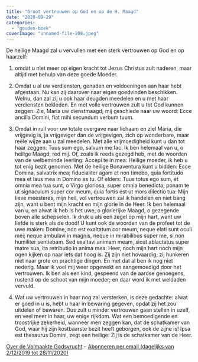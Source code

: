```yaml
---
title: "Groot vertrouwen op God en op de H. Maagd"
date: "2020-09-29"
categories: 
  - "gouden-boek"
coverImage: "unnamed-file-208.jpeg"
---
```


De heilige Maagd zal u vervullen met een sterk vertrouwen op God en op haarzelf:

1) omdat u niet meer op eigen kracht tot Jezus Christus zult naderen, maar altijd met behulp van deze goede Moeder.

2) Omdat u al uw verdiensten, genaden en voldoeningen aan haar hebt afgestaan. Nu kan zij daarover naar eigen goedvinden beschikken. Welnu, dan zal zij u ook haar deugden meedelen en u met haar verdiensten bekleden. En met volle vertrouwen zult u tot God kunnen zeggen: Zie, Maria uw dienstmaagd, mij geschiede naar uw woord: Ecce ancilla Domini, fiat mihi secundum verbum tuum.

3) Omdat in ruil voor uw totale overgave naar lichaam en ziel Maria, die vrijgevig is, ja vrijgeviger dan de vrijgevigen, zich op wonderbare, maar reële wijze aan u zal meedelen. Met alle vrijmoedigheid kunt u dan tot haar zeggen: Tuus sum ego, salvum me fac: Ik ben helemaal van u, o heilige Maagd; red mij. Of, zoals ik reeds gezegd heb, met de woorden van de welbeminde leerling: Accepi te in mea: Heilige moeder, ik heb u tot enig bezit genomen. Met de heilige Bonaventura kunt u bidden: Ecce Domina, salvatrix mea; fiducialiter agam et non timebo, quia fortitudo mea et laus mea in Domino es tu. Of elders: Tuus totus ego sum, et omnia mea tua sunt, o Virgo gloriosa, super omnia benedicta; ponam te ut signaculum super cor meum, quia fortis est ut mors dilectio tua: Mijn lieve meesteres, mijn heil, vol vertrouwen zal ik handelen en niet bang zijn, want u bent mijn kracht en mijn glorie in de Heer. Ik ben helemaal van u, en alwat ik heb is het uwe, o glorierijke Maagd, o gezegende boven alle schepselen. Ik druk u als een zegel op mijn hart, want uw liefde is sterk als de dood! U kunt ook de woorden van de profeet tot de uwe maken: Domine, non est exaltatum cor meum, neque elati sunt oculi mei; neque ambulavi in magnis, neque in mirabilibus super me, si non humiliter sentiebam. Sed exaltavi animam meam, sicut ablactatus super matre sua, ita retributio in anima mea: Heer, noch mijn hart noch mijn ogen kijken op naar iets dat hoog is. Zij zijn niet hovaardig; zij hunkeren niet naar grote en prachtige dingen. En met dat al ben ik nog niet nederig. Maar ik voel mij weer opgewekt en aangemoedigd door het vertrouwen. Ik ben als een kind, gespeend van de aardse genoegens, rustend op de schoot van mijn moeder; en daar word ik met weldaden vervuld.

4) Wat uw vertrouwen in haar nog zal versterken, is deze gedachte: alwat er goed in u is, hebt u haar in bewaring gegeven, opdat zij het zou uitdelen of bewaren. Dus zult u minder vertrouwen gaan stellen in uzelf, en veel meer in haar, uw enige rijkdom. Wat een bemoedigende en troostrijke zekerheid, wanneer men zeggen kan, dat de schatkamer van God, waar hij zijn kostbaarste bezit heeft geborgen, ook de zijne is! Ipsa est thesaurus Domini, zegt een heilige: Zij is de schatkamer van de Heer.

[Over de Volmaakte Godsvrucht](/blog/een-jaar-lang-volmaakte-godsvrucht/) – [Abonneren per email (dagelijks van 2/12/2019 tot 28/11/2020)](http://eepurl.com/9RKvX)
